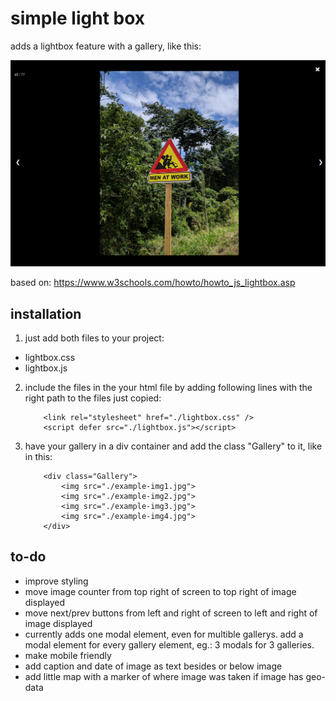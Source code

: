 # simple light box

adds a lightbox feature with a gallery, like this:

![image](./sample.png)

based on: https://www.w3schools.com/howto/howto_js_lightbox.asp

## installation


1. just add both files to your project:
- lightbox.css
- lightbox.js


2. include the files in the your html file by adding following lines with the right path to the files just copied:
    ```
        <link rel="stylesheet" href="./lightbox.css" />
        <script defer src="./lightbox.js"></script> 
    ```
3. have your gallery in a div container and add the class "Gallery" to it, like in this:
    ```
        <div class="Gallery">
            <img src="./example-img1.jpg">
            <img src="./example-img2.jpg">
            <img src="./example-img3.jpg">
            <img src="./example-img4.jpg">
        </div>
    ```

## to-do

- improve styling 
- move image counter from top right of screen to top right of image displayed
- move next/prev buttons from left and right of screen to left and right of image displayed
- currently adds one modal element, even for multible gallerys. add a modal element for every gallery element, eg.: 3 modals for 3 galleries. 
- make mobile friendly
- add caption and date of image as text besides or below image 
- add little map with a marker of where image was taken if image has geo-data